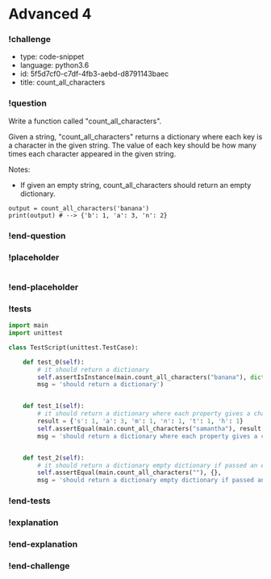 # Advanced 4

### !challenge

* type: code-snippet
* language: python3.6
* id: 5f5d7cf0-c7df-4fb3-aebd-d8791143baec
* title: count_all_characters

### !question

Write a function called "count_all_characters".

Given a string, "count_all_characters" returns a dictionary where each key is a character in the given string. The value of each key should be how many times each character appeared in the given string.

Notes:
* If given an empty string, count_all_characters should return an empty dictionary.

```
output = count_all_characters('banana')
print(output) # --> {'b': 1, 'a': 3, 'n': 2}
```

### !end-question

### !placeholder

```python

```

### !end-placeholder

### !tests

```python
import main
import unittest

class TestScript(unittest.TestCase):

    def test_0(self):
        # it should return a dictionary
        self.assertIsInstance(main.count_all_characters("banana"), dict,
        msg = 'should return a dictionary')


    def test_1(self):
        # it should return a dictionary where each property gives a character in the string, with its number of appearances
        result = {'s': 1, 'a': 3, 'm': 1, 'n': 1, 't': 1, 'h': 1}
        self.assertEqual(main.count_all_characters("samantha"), result,
        msg = 'should return a dictionary where each property gives a character in the string, with its number of appearances')


    def test_2(self):
        # it should return a dictionary empty dictionary if passed an empty string
        self.assertEqual(main.count_all_characters(""), {},
        msg = 'should return a dictionary empty dictionary if passed an empty string')

```

### !end-tests

### !explanation

### !end-explanation

### !end-challenge
